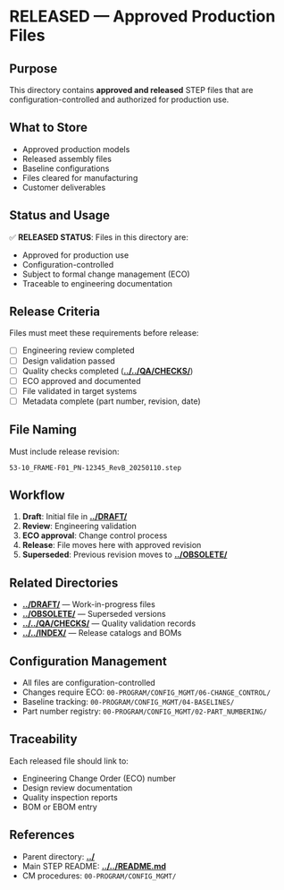 # RELEASED — Approved Production Files

## Purpose

This directory contains **approved and released** STEP files that are configuration-controlled and authorized for production use.

## What to Store

- Approved production models
- Released assembly files
- Baseline configurations
- Files cleared for manufacturing
- Customer deliverables

## Status and Usage

✅ **RELEASED STATUS**: Files in this directory are:
- Approved for production use
- Configuration-controlled
- Subject to formal change management (ECO)
- Traceable to engineering documentation

## Release Criteria

Files must meet these requirements before release:
- [ ] Engineering review completed
- [ ] Design validation passed
- [ ] Quality checks completed ([**../../QA/CHECKS/**](../../QA/CHECKS/))
- [ ] ECO approved and documented
- [ ] File validated in target systems
- [ ] Metadata complete (part number, revision, date)

## File Naming

Must include release revision:
```
53-10_FRAME-F01_PN-12345_RevB_20250110.step
```

## Workflow

1. **Draft**: Initial file in [**../DRAFT/**](../DRAFT/)
2. **Review**: Engineering validation
3. **ECO approval**: Change control process
4. **Release**: File moves here with approved revision
5. **Superseded**: Previous revision moves to [**../OBSOLETE/**](../OBSOLETE/)

## Related Directories

- [**../DRAFT/**](../DRAFT/) — Work-in-progress files
- [**../OBSOLETE/**](../OBSOLETE/) — Superseded versions
- [**../../QA/CHECKS/**](../../QA/CHECKS/) — Quality validation records
- [**../../INDEX/**](../../INDEX/) — Release catalogs and BOMs

## Configuration Management

- All files are configuration-controlled
- Changes require ECO: `00-PROGRAM/CONFIG_MGMT/06-CHANGE_CONTROL/`
- Baseline tracking: `00-PROGRAM/CONFIG_MGMT/04-BASELINES/`
- Part number registry: `00-PROGRAM/CONFIG_MGMT/02-PART_NUMBERING/`

## Traceability

Each released file should link to:
- Engineering Change Order (ECO) number
- Design review documentation
- Quality inspection reports
- BOM or EBOM entry

## References

- Parent directory: [**../**](../)
- Main STEP README: [**../../README.md**](../../README.md)
- CM procedures: `00-PROGRAM/CONFIG_MGMT/`
